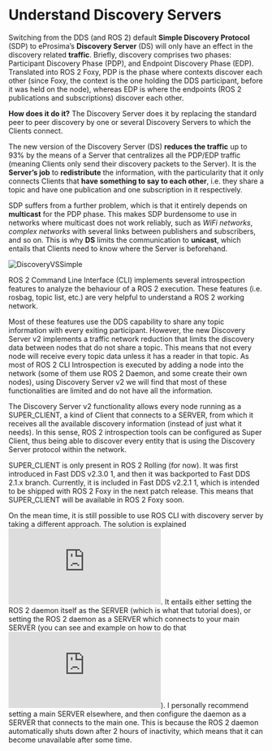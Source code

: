 # Understand Discovery Servers

Switching from the DDS (and ROS 2) default **Simple Discovery Protocol** (SDP) to eProsima’s **Discovery Server** (DS) will only have an 
effect in the discovery related **traffic**. Briefly, discovery comprises two phases: Participant Discovery Phase (PDP), and Endpoint 
Discovery Phase (EDP). Translated into ROS 2 Foxy, PDP is the phase where contexts discover each other (since Foxy, the context is 
the one holding the DDS participant, before it was held on the node), whereas EDP is where the endpoints (ROS 2 publications and subscriptions) discover each other.

**How does it do it?** The Discovery Server does it by replacing the standard peer to peer discovery by one or several Discovery Servers to which the Clients connect.

The new version of the Discovery Server (DS) **reduces the traffic** up to 93% by the means of a Server that centralizes all the PDP/EDP traffic 
(meaning Clients only send their discovery packets to the Server). It is the **Server’s job** to **redistribute** the information, with the particularity 
that it only connects Clients that **have something to say to each other**, i.e. they share a topic and have one publication and one subscription in it respectively.

SDP suffers from a further problem, which is that it entirely depends on **multicast** for the PDP phase. This makes SDP burdensome to use in networks 
where multicast does not work reliably, such as *WiFi networks*, *complex networks* with several links between publishers and subscribers, and so on. 
This is why **DS** limits the communication to **unicast**, which entails that Clients need to know where the Server is beforehand.

![DiscoveryVSSimple](https://fast-dds.docs.eprosima.com/en/latest/_images/ds_explanation.svg)


ROS 2 Command Line Interface (CLI) implements several introspection features to analyze the behaviour of a ROS 2 execution. 
These features (i.e. rosbag, topic list, etc.) are very helpful to understand a ROS 2 working network.

Most of these features use the DDS capability to share any topic information with every exiting participant. 
However, the new Discovery Server v2 implements a traffic network reduction that limits the discovery data between nodes 
that do not share a topic. This means that not every node will receive every topic data unless it has a reader in that topic. 
As most of ROS 2 CLI Introspection is executed by adding a node into the network (some of them use ROS 2 Daemon, and some create their own nodes), 
using Discovery Server v2 we will find that most of these functionalities are limited and do not have all the information.

The Discovery Server v2 functionality allows every node running as a SUPER_CLIENT, a kind of Client that connects to a SERVER, 
from which it receives all the available discovery information (instead of just what it needs). In this sense, ROS 2 introspection 
tools can be configured as Super Client, thus being able to discover every entity that is using the Discovery Server protocol within the network.

SUPER_CLIENT is only present in ROS 2 Rolling (for now). It was first introduced in Fast DDS v2.3.0 1, and then it was backported to Fast DDS 2.1.x branch. Currently, it is included in Fast DDS v2.2.1 1, which is intended to be shipped with ROS 2 Foxy in the next patch release. This means that SUPER_CLIENT will be available in ROS 2 Foxy soon.

On the mean time, it is still possible to use ROS CLI with discovery server by taking a different approach. The solution is explained ![here](https://fast-dds.docs.eprosima.com/en/v2.2.0/fastdds/ros2/discovery_server/ros2_discovery_server.html#daemon-s-related-commands). It entails either setting the ROS 2 daemon itself as the SERVER (which is what that tutorial does), or setting the ROS 2 daemon as a SERVER which connects to your main SERVER (you can see and example on how to do that ![here](https://fast-dds.docs.eprosima.com/en/v2.2.0/fastdds/use_cases/wifi/discovery_server_use_case.html#option-2)). I personally recommend setting a main SERVER elsewhere, and then configure the daemon as a SERVER that connects to the main one. This is because the ROS 2 daemon automatically shuts down after 2 hours of inactivity, which means that it can become unavailable after some time.
